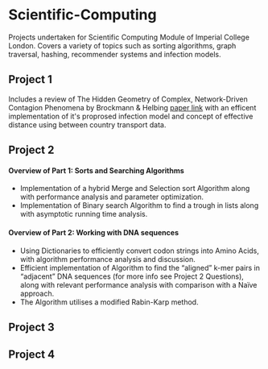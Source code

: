 # Scientific-Computing
Projects undertaken for Scientific Computing Module of Imperial College London. Covers a variety of topics such as sorting algorithms, graph traversal, hashing, recommender systems and infection models.

## Project 1
Includes a review of The Hidden Geometry of Complex, Network-Driven Contagion Phenomena by Brockmann & Helbing [paper link](https://science.sciencemag.org/content/342/6164/1337) with an efficent implementation of it's proprosed infection model and concept of effective distance using between country transport data.

## Project 2
#### Overview of Part 1: Sorts and Searching Algorithms
* Implementation of a hybrid Merge and Selection sort Algorithm along with performance analysis and parameter optimization.
* Implementation of Binary search Algorithm to find a trough in lists along with asymptotic running time analysis. 
#### Overview of Part 2: Working with DNA sequences
* Using Dictionaries to efficiently convert codon strings into Amino Acids, with algorithm performance analysis and discussion.  
* Efficient implementation of Algorithm to find the “aligned” k-mer pairs in “adjacent” DNA sequences (for more info see Project 2 Questions), along with relevant performance analysis with comparison with a Naïve approach. 
* The Algorithm utilises a modified Rabin-Karp method. 




## Project 3 

## Project 4 


